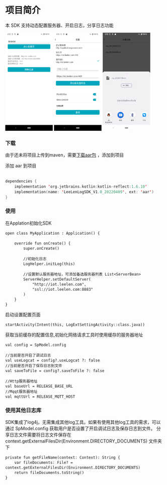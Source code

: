 # 项目简介

本 SDK 支持动态配置服务器、开启日志，分享日志功能



<img src="https://raw.githubusercontent.com/enwali/logSdk/main/image/Screenshot_20220409_143212.png"  width=30%  /> <img src="https://raw.githubusercontent.com/enwali/logSdk/main/image/Screenshot_20220409_143141.png"  width=30%  /> <img src="https://raw.githubusercontent.com/enwali/logSdk/main/image/Screenshot_20220409_143303.png" width=30%  />

### 下载

由于还未将项目上传到maven，需要<a  href ="https://github.com/enwali/logSdk/raw/main/DemoApp/libs/LeeLenLogSDK_V1.0_20220409.aar">下载aar包</a> ，添加到项目 

添加 aar 到项目

```kotlin

dependencies {
    implementation 'org.jetbrains.kotlin:kotlin-reflect:1.6.10'
    implementation(name: 'LeeLenLogSDK_V1.0_20220409', ext: 'aar')
}

```

### 使用
在Applation初始化SDK

```
open class MyApplication : Application() {

    override fun onCreate() {
        super.onCreate()

        //初始化日志
        LogHelper.initLog(this)

        //设置默认服务器地址，可添加备选服务器列表 List<ServerBean>
        ServerHelper.setDefaultServer(
            "http://iot.leelen.com",
            "ssl://iot.leelen.com:8883"
        )
    }
}
```

启动设置配置页面

```
startActivity(Intent(this, LogExtSettingActivity::class.java))
```

获取当前缓存的配置信息,初始化网络请求工具时使用缓存的服务器地址

```
val config = SpModel.config

//当前是否开启了调试日志
val useLogcat = config?.useLogcat ?: false
//当前是否开启了保存日志到文件
val saveToFile = config?.saveToFile ?: false

//Http服务器地址
val baseUrl = RELEASE_BASE_URL
//Mqqt服务器地址
val mqttUrl = RELEASE_MQTT_HOST
```


### 使用其他日志库
SDK集成了log4j，无需集成其他log工具。如果有使用其他log工具的需求，可以通过 SpModel.config 获取用户是否设置了开启调试日志及保存日志到文件。
分享日志文件需要将日志文件保存在context.getExternalFilesDir(Environment.DIRECTORY_DOCUMENTS) 文件夹下
```
private fun getFileName(context: Context): String {
    var fileDocuments: File? = context.getExternalFilesDir(Environment.DIRECTORY_DOCUMENTS)
    return fileDocuments.toString()
}
```